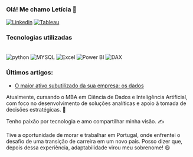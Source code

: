 
### Olá! Me chamo Letícia 👋

[![Linkedin](https://img.shields.io/badge/LinkedIn-0077B5?style=for-the-badge&logo=linkedin&logoColor=white)](https://www.linkedin.com/in/leticiamartinsnc/)
[![Tableau](https://img.shields.io/badge/Tableau-E97627?style=for-the-badge&logo=Tableau&logoColor=white)](https://public.tableau.com/app/profile/maria.let.cia.martins/vizzes)

### Tecnologias utilizadas
<div style="display: inline_block"><br/>
    <img align="center" alt="python" src="https://img.shields.io/badge/Python-3776AB?style=for-the-badge&logo=python&logoColor=white">
     <img align="center" alt="MYSQL" src="https://img.shields.io/badge/MySQL-005C84?style=for-the-badge&logo=mysql&logoColor=white">
     <img align="center" alt="Excel" src="https://img.shields.io/badge/Microsoft_Excel-217346?style=for-the-badge&logo=microsoft-excel&logoColor=white">
      <img align="center" alt="Power BI" src="https://img.shields.io/badge/Power%20BI-F2C811?style=for-the-badge&logo=power-bi&logoColor=black">
      <img align="center" alt="DAX" src="https://img.shields.io/badge/DAX-0078D7?style=for-the-badge&logo=power-bi&logoColor=white">
<div>


### Últimos artigos:

- [O maior ativo subutilizado da sua empresa: os dados](https://www.linkedin.com/pulse/o-maior-ativo-subutilizado-da-sua-empresa-os-dados-costa-6kwqf/?trackingId=F%2F9%2F015WTQ2Gum%2BYrAT%2B1w%3D%3D)

Atualmente, cursando o MBA em Ciência de Dados e Inteligência Artificial, com foco no desenvolvimento de soluções analíticas e apoio à tomada de decisões estratégicas. 🧠

Tenho paixão por tecnologia e amo compartilhar minha visão. ✍️

Tive a oportunidade de morar e trabalhar em Portugal, onde enfrentei o desafio de uma transição de carreira em um novo país. Posso dizer que, depois dessa experiência, adaptabilidade virou meu sobrenome! 😆
